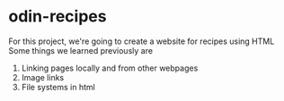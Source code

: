 # odin-recipes
For this project, we're going to create a website for recipes using HTML
Some things we learned previously are
1. Linking pages locally and from other webpages
2. Image links
3. File systems in html
